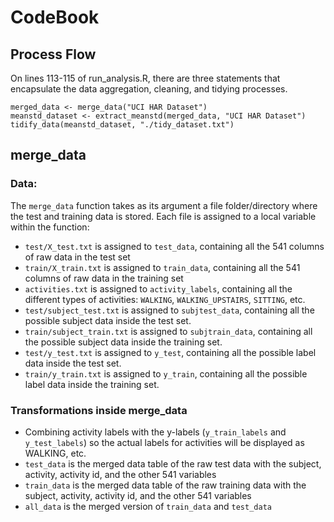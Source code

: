 # CodeBook

## Process Flow
On lines 113-115 of run_analysis.R, there are three statements that encapsulate the data aggregation, cleaning, and tidying processes.

```
merged_data <- merge_data("UCI HAR Dataset")
meanstd_dataset <- extract_meanstd(merged_data, "UCI HAR Dataset")
tidify_data(meanstd_dataset, "./tidy_dataset.txt")
```

## merge_data
### Data: 
The `merge_data` function takes as its argument a file folder/directory where the test and training data is stored. Each file is assigned to a local variable within the function:

- `test/X_test.txt` is assigned to `test_data`, containing all the 541 columns of raw data in the test set
- `train/X_train.txt` is assigned to `train_data`, containing all the 541 columns of raw data in the training set
- `activities.txt` is assigned to `activity_labels`, containing all the different types of activities: `WALKING`, `WALKING_UPSTAIRS`, `SITTING`, etc.
- `test/subject_test.txt` is assigned to `subjtest_data`, containing all the possible subject data inside the test set.
- `train/subject_train.txt` is assigned to `subjtrain_data`, containing all the possible subject data inside the training set.
- `test/y_test.txt` is assigned to `y_test`, containing all the possible label data inside the test set.  
- `train/y_train.txt` is assigned to `y_train`, containing all the possible label data inside the training set.
 
 
### Transformations inside merge_data

- Combining activity labels with the y-labels (`y_train_labels` and `y_test_labels`) so the actual labels for activities will be displayed as WALKING, etc.
- `test_data` is the merged data table of the raw test data with the subject, activity, activity id, and the other 541 variables
- `train_data` is the merged data table of the raw training data with the subject, activity, activity id, and the other 541 variables
- `all_data` is the merged version of `train_data` and `test_data`
